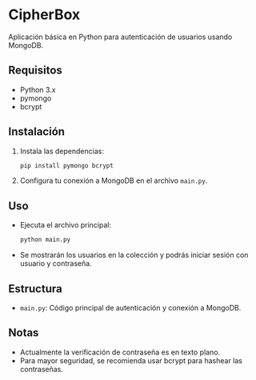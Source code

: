 # CipherBox

Aplicación básica en Python para autenticación de usuarios usando MongoDB.

## Requisitos
- Python 3.x
- pymongo
- bcrypt

## Instalación
1. Instala las dependencias:
   ```bash
   pip install pymongo bcrypt
   ```
2. Configura tu conexión a MongoDB en el archivo `main.py`.

## Uso
- Ejecuta el archivo principal:
  ```bash
  python main.py
  ```
- Se mostrarán los usuarios en la colección y podrás iniciar sesión con usuario y contraseña.

## Estructura
- `main.py`: Código principal de autenticación y conexión a MongoDB.

## Notas
- Actualmente la verificación de contraseña es en texto plano.
- Para mayor seguridad, se recomienda usar bcrypt para hashear las contraseñas.

